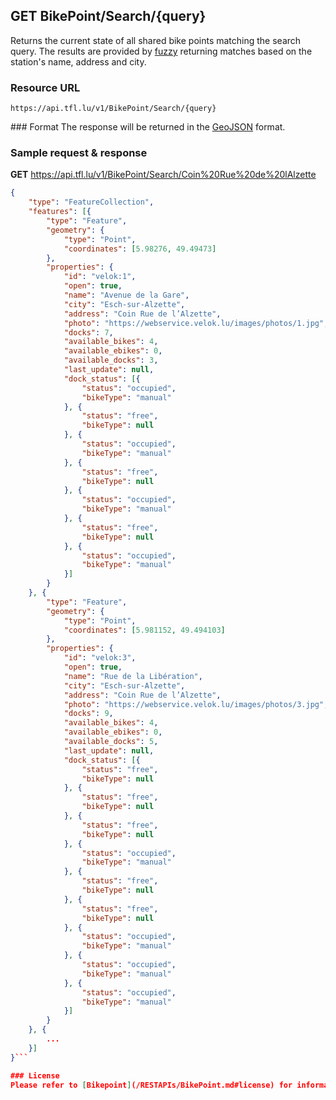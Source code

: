 ## GET BikePoint/Search/{query}
Returns the current state of all shared bike points matching the search query. The results are provided by [fuzzy](https://www.npmjs.com/package/fuzzy) returning matches based on the station's name, address and city.

### Resource URL
    https://api.tfl.lu/v1/BikePoint/Search/{query}

### Format
The response will be returned in the [GeoJSON](http://geojson.org/) format.

### Sample request & response
**GET** https://api.tfl.lu/v1/BikePoint/Search/Coin%20Rue%20de%20lAlzette
```json
{
	"type": "FeatureCollection",
	"features": [{
		"type": "Feature",
		"geometry": {
			"type": "Point",
			"coordinates": [5.98276, 49.49473]
		},
		"properties": {
			"id": "velok:1",
			"open": true,
			"name": "Avenue de la Gare",
			"city": "Esch-sur-Alzette",
			"address": "Coin Rue de l’Alzette",
			"photo": "https://webservice.velok.lu/images/photos/1.jpg",
			"docks": 7,
			"available_bikes": 4,
			"available_ebikes": 0,
			"available_docks": 3,
			"last_update": null,
			"dock_status": [{
				"status": "occupied",
				"bikeType": "manual"
			}, {
				"status": "free",
				"bikeType": null
			}, {
				"status": "occupied",
				"bikeType": "manual"
			}, {
				"status": "free",
				"bikeType": null
			}, {
				"status": "occupied",
				"bikeType": "manual"
			}, {
				"status": "free",
				"bikeType": null
			}, {
				"status": "occupied",
				"bikeType": "manual"
			}]
		}
	}, {
		"type": "Feature",
		"geometry": {
			"type": "Point",
			"coordinates": [5.981152, 49.494103]
		},
		"properties": {
			"id": "velok:3",
			"open": true,
			"name": "Rue de la Libération",
			"city": "Esch-sur-Alzette",
			"address": "Coin Rue de l’Alzette",
			"photo": "https://webservice.velok.lu/images/photos/3.jpg",
			"docks": 9,
			"available_bikes": 4,
			"available_ebikes": 0,
			"available_docks": 5,
			"last_update": null,
			"dock_status": [{
				"status": "free",
				"bikeType": null
			}, {
				"status": "free",
				"bikeType": null
			}, {
				"status": "free",
				"bikeType": null
			}, {
				"status": "occupied",
				"bikeType": "manual"
			}, {
				"status": "free",
				"bikeType": null
			}, {
				"status": "free",
				"bikeType": null
			}, {
				"status": "occupied",
				"bikeType": "manual"
			}, {
				"status": "occupied",
				"bikeType": "manual"
			}, {
				"status": "occupied",
				"bikeType": "manual"
			}]
		}
	}, {
        ...
    }]
}```

### License
Please refer to [Bikepoint](/RESTAPIs/BikePoint.md#license) for information about the shared bike point data licensing.
